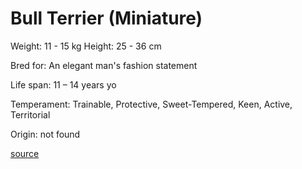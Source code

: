 # Bull Terrier (Miniature)

Weight: 11 - 15 kg
Height: 25 - 36 cm

Bred for: An elegant man's fashion statement

Life span: 11 – 14 years yo

Temperament: Trainable, Protective, Sweet-Tempered, Keen, Active, Territorial

Origin: not found

[source](https://api.thedogapi.com/v1/breeds/62)
